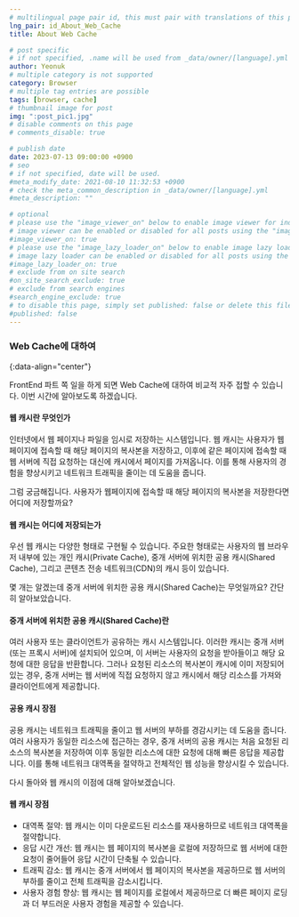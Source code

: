 ```yaml
---
# multilingual page pair id, this must pair with translations of this page. (This name must be unique)
lng_pair: id_About_Web_Cache
title: About Web Cache

# post specific
# if not specified, .name will be used from _data/owner/[language].yml
author: Yeonuk
# multiple category is not supported
category: Browser
# multiple tag entries are possible
tags: [browser, cache]
# thumbnail image for post
img: ":post_pic1.jpg"
# disable comments on this page
# comments_disable: true

# publish date
date: 2023-07-13 09:00:00 +0900
# seo
# if not specified, date will be used.
#meta_modify_date: 2021-08-10 11:32:53 +0900
# check the meta_common_description in _data/owner/[language].yml
#meta_description: ""

# optional
# please use the "image_viewer_on" below to enable image viewer for individual pages or posts (_posts/ or [language]/_posts folders).
# image viewer can be enabled or disabled for all posts using the "image_viewer_posts: true" setting in _data/conf/main.yml.
#image_viewer_on: true
# please use the "image_lazy_loader_on" below to enable image lazy loader for individual pages or posts (_posts/ or [language]/_posts folders).
# image lazy loader can be enabled or disabled for all posts using the "image_lazy_loader_posts: true" setting in _data/conf/main.yml.
#image_lazy_loader_on: true
# exclude from on site search
#on_site_search_exclude: true
# exclude from search engines
#search_engine_exclude: true
# to disable this page, simply set published: false or delete this file
#published: false
---
```


<!-- outline-start -->

### Web Cache에 대하여

{:data-align="center"}

<!-- outline-end -->

FrontEnd 파트 쪽 일을 하게 되면 Web Cache에 대하여 비교적 자주 접할 수 있습니다.
이번 시간에 알아보도록 하겠습니다.

#### 웹 캐시란 무엇인가

인터넷에서 웹 페이지나 파일을 임시로 저장하는 시스템입니다.
웹 캐시는 사용자가 웹 페이지에 접속할 때 해당 페이지의 복사본을 저장하고, 이후에 같은 페이지에 접속할 때 웹 서버에 직접 요청하는 대신에 캐시에서 페이지를 가져옵니다.
이를 통해 사용자의 경험을 향상시키고 네트워크 트래픽을 줄이는 데 도움을 줍니다.

그럼 궁금해집니다. 사용자가 웹페이지에 접속할 때 해당 페이지의 복사본을 저장한다면 어디에 저장할까요?

#### 웹 캐시는 어디에 저장되는가

우선 웹 캐시는 다양한 형태로 구현될 수 있습니다.
주요한 형태로는 사용자의 웹 브라우저 내부에 있는 개인 캐시(Private Cache), 중개 서버에 위치한 공용 캐시(Shared Cache), 그리고 콘텐츠 전송 네트워크(CDN)의 캐시 등이 있습니다.

몇 개는 알겠는데 중개 서버에 위치한 공용 캐시(Shared Cache)는 무엇일까요? 간단히 알아보았습니다.

#### 중개 서버에 위치한 공용 캐시(Shared Cache)란

여러 사용자 또는 클라이언트가 공유하는 캐시 시스템입니다.
이러한 캐시는 중개 서버(또는 프록시 서버)에 설치되어 있으며, 이 서버는 사용자의 요청을 받아들이고 해당 요청에 대한 응답을 반환합니다.
그러나 요청된 리소스의 복사본이 캐시에 이미 저장되어 있는 경우, 중개 서버는 웹 서버에 직접 요청하지 않고 캐시에서 해당 리소스를 가져와 클라이언트에게 제공합니다.

#### 공용 캐시 장점

공용 캐시는 네트워크 트래픽을 줄이고 웹 서버의 부하를 경감시키는 데 도움을 줍니다.
여러 사용자가 동일한 리소스에 접근하는 경우, 중개 서버의 공용 캐시는 처음 요청된 리소스의 복사본을 저장하여 이후 동일한 리소스에 대한 요청에 대해 빠른 응답을 제공합니다.
이를 통해 네트워크 대역폭을 절약하고 전체적인 웹 성능을 향상시킬 수 있습니다.

다시 돌아와 웹 캐시의 이점에 대해 알아보겠습니다.

#### 웹 캐시 장점

- 대역폭 절약: 웹 캐시는 이미 다운로드된 리소스를 재사용하므로 네트워크 대역폭을 절약합니다.
- 응답 시간 개선: 웹 캐시는 웹 페이지의 복사본을 로컬에 저장하므로 웹 서버에 대한 요청이 줄어들어 응답 시간이 단축될 수 있습니다.
- 트래픽 감소: 웹 캐시는 중개 서버에서 웹 페이지의 복사본을 제공하므로 웹 서버의 부하를 줄이고 전체 트래픽을 감소시킵니다.
- 사용자 경험 향상: 웹 캐시는 웹 페이지를 로컬에서 제공하므로 더 빠른 페이지 로딩과 더 부드러운 사용자 경험을 제공할 수 있습니다.
